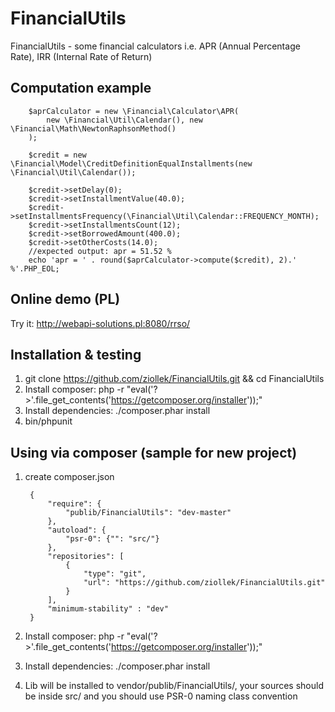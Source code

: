 # FinancialUtils

FinancialUtils - some financial calculators i.e. APR (Annual Percentage Rate), IRR (Internal Rate of Return)

## Computation example

        $aprCalculator = new \Financial\Calculator\APR(
            new \Financial\Util\Calendar(), new \Financial\Math\NewtonRaphsonMethod()
        );

        $credit = new \Financial\Model\CreditDefinitionEqualInstallments(new \Financial\Util\Calendar());

        $credit->setDelay(0);
        $credit->setInstallmentValue(40.0);
        $credit->setInstallmentsFrequency(\Financial\Util\Calendar::FREQUENCY_MONTH);
        $credit->setInstallmentsCount(12);
        $credit->setBorrowedAmount(400.0);
        $credit->setOtherCosts(14.0);
        //expected output: apr = 51.52 %
        echo 'apr = ' . round($aprCalculator->compute($credit), 2).' %'.PHP_EOL;

## Online demo (PL)

Try it:
http://webapi-solutions.pl:8080/rrso/

## Installation & testing

1. git clone https://github.com/ziollek/FinancialUtils.git && cd FinancialUtils
2. Install composer: php -r "eval('?>'.file_get_contents('https://getcomposer.org/installer'));"
3. Install dependencies: ./composer.phar install
4. bin/phpunit


## Using via composer (sample for new project)

1. create composer.json

        {
            "require": {
                "publib/FinancialUtils": "dev-master"
            },
            "autoload": {
                "psr-0": {"": "src/"}
            },
            "repositories": [
                {
                    "type": "git",
                    "url": "https://github.com/ziollek/FinancialUtils.git"
                }
            ],
            "minimum-stability" : "dev"
        }

2. Install composer: php -r "eval('?>'.file_get_contents('https://getcomposer.org/installer'));"
3. Install dependencies: ./composer.phar install
4. Lib will be installed to vendor/publib/FinancialUtils/, your sources should be inside src/ and you should use PSR-0 naming class convention


